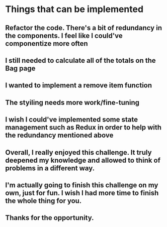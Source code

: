 # Things that can be implemented

## Refactor the code. There's a bit of redundancy in the components. I feel like I could've componentize more often

## I still needed to calculate all of the totals on the Bag page

## I wanted to implement a remove item function
## The styiling needs more work/fine-tuning

## I wish I could've implemented some state management such as Redux in order to help with the redundancy mentioned above

## Overall, I really enjoyed this challenge. It truly deepened my knowledge and allowed to think of problems in a different way.
## I'm actually going to finish this challenge on my own, just for fun. I wish I had more time to finish the whole thing for you.

## Thanks for the opportunity.